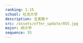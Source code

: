 ```yaml
---
ranking: 1-15
school: 杜克大学
description: 全美第十
src: /assets/offer_update/055.jpg
major: 统计学
sequence: 55
---
```

